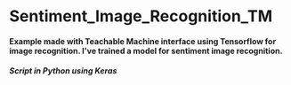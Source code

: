 # Sentiment_Image_Recognition_TM

#### Example made with Teachable Machine interface using Tensorflow for image recognition. I've trained a model for sentiment image recognition. 
##### Script in Python using Keras
